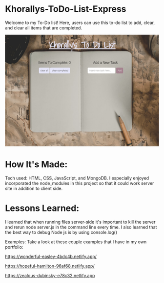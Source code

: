 # Khorallys-ToDo-List-Express

Welcome to my To-Do list! Here, users can use this to-do list to add, clear, and clear all items that are completed.

![To-Do List Express](background2.jpg)

# How It's Made:
Tech used: HTML, CSS, JavaScript, and MongoDB. I especially enjoyed incorporated the node_modules in this project so that it could work server site in addition to client side.



# Lessons Learned:
I learned that when running files server-side it's important to kill the server and rerun node server.js in the command line every time.  I also learned that the best way to debug Node js is by using console.log()

Examples:
Take a look at these couple examples that I have in my own portfolio:

https://wonderful-easley-4bdc4b.netlify.app/

https://hopeful-hamilton-96af68.netlify.app/

https://zealous-dubinsky-e78c32.netlify.app
